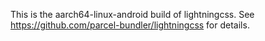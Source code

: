 This is the aarch64-linux-android build of lightningcss. See https://github.com/parcel-bundler/lightningcss for details.